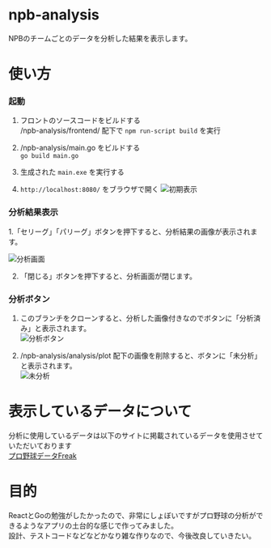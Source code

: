 # npb-analysis

NPBのチームごとのデータを分析した結果を表示します。

# 使い方

### 起動
 1. フロントのソースコードをビルドする<br>
 /npb-analysis/frontend/ 配下で `npm run-script build` を実行 
 
 2. /npb-analysis/main.go をビルドする<br>
 `go build main.go`
 
 3. 生成された `main.exe` を実行する
 
 4. `http://localhost:8080/` をブラウザで開く
 ![初期表示](https://user-images.githubusercontent.com/55987154/90974924-85110280-e56a-11ea-9373-b73e653bfd30.png)
 
### 分析結果表示
 1.「セリーグ」「パリーグ」ボタンを押下すると、分析結果の画像が表示されます。<br>
 
 ![分析画面](https://user-images.githubusercontent.com/55987154/90978106-193c9300-e586-11ea-8894-8ecf4450e2be.png)
 
 2. 「閉じる」ボタンを押下すると、分析画面が閉じます。<br>

### 分析ボタン
 
 1. このブランチをクローンすると、分析した画像付きなのでボタンに「分析済み」と表示されます。<br>
 ![分析ボタン](https://user-images.githubusercontent.com/55987154/90978347-2eb2bc80-e588-11ea-8484-f063bb906c62.png)
 
 2. /npb-analysis/analysis/plot 配下の画像を削除すると、ボタンに「未分析」と表示されます。<br>
 ![未分析](https://user-images.githubusercontent.com/55987154/90978939-4be98a00-e58c-11ea-8bfe-a1b7923fd253.png)
 
 # 表示しているデータについて
 
 分析に使用しているデータは以下のサイトに掲載されているデータを使用させていただいております<br>
 <a href="https://baseball-data.com/" target="_blank">プロ野球データFreak</a>
 
 # 目的
 
 ReactとGoの勉強がしたかったので、非常にしょぼいですがプロ野球の分析ができるようなアプリの土台的な感じで作ってみました。<br>
 設計、テストコードなどなどかなり雑な作りなので、今後改良していきたい。
